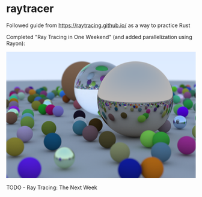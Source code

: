 # raytracer

Followed guide from https://raytracing.github.io/ as a way to practice Rust

Completed "Ray Tracing in One Weekend" (and added parallelization using Rayon):

![Rendered](./output.png)

TODO - Ray Tracing: The Next Week
